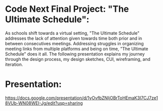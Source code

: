 Code Next Final Project: "The Ultimate Schedule":
==========================
As schools shift towards a virtual setting, "The Ultimate Schedule" addresses the lack of attention given towards time both prior and in between consecutives meetings. Addressing struggles in organizing meeting links from multiple platforms and being on time, "The Ultimate Schedule" does it all. The following presentation explains my journey through the design process, my design sketches, CUI, wireframing, and iteration.

Presentation:
======
https://docs.google.com/presentation/d/1yOvfbZNIjOBrToHEmaK3I7CJ7ze18VUb-WN08WEI-Jg/edit?usp=sharing 
